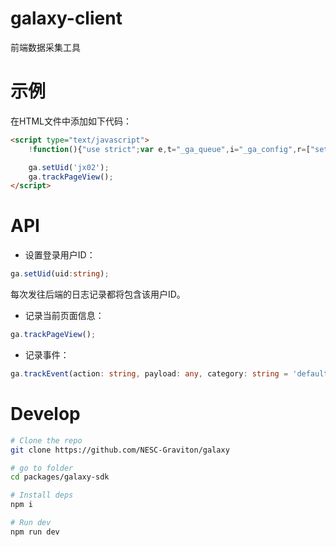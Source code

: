 # galaxy-client
前端数据采集工具

# 示例
在HTML文件中添加如下代码：

```html
<script type="text/javascript">
    !function(){"use strict";var e,t="_ga_queue",i="_ga_config",r=["setUid","trackPageView","trackEvent"];e={identifier:"ga",sdk_url:"./galaxy.js",report_url:"localhost:3000"},window["_ga_identifier"]=e.identifier,window[e.identifier]=window[e.identifier]||function(){for(var e={},i=0,n=r;i<n.length;i++){var a=n[i];e[a]=s.bind(e,a)}return e;function s(e){for(var i=[],r=1;r<arguments.length;r++)i[r-1]=arguments[r];this[t]=this[t]||[],this[t].push({callee:e,params:i})}}(),window[i]=e,function(e){var t=document.createElement("script");t.type="text/javascript",t.async=!0,t.src=e.sdk_url;var i=document.getElementsByTagName("script")[0];i.parentNode.insertBefore(t,i)}(e)}();

    ga.setUid('jx02');
    ga.trackPageView();
</script>
```



# API

* 设置登录用户ID：

```ts
ga.setUid(uid:string);
```

每次发往后端的日志记录都将包含该用户ID。

* 记录当前页面信息：

```ts
ga.trackPageView();
```

* 记录事件：

```ts
ga.trackEvent(action: string, payload: any, category: string = 'default')
```

# Develop

```bash
# Clone the repo
git clone https://github.com/NESC-Graviton/galaxy

# go to folder
cd packages/galaxy-sdk

# Install deps
npm i

# Run dev
npm run dev
```
